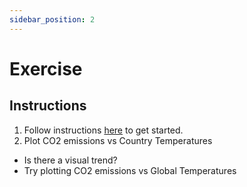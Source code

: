 ```yaml
---
sidebar_position: 2
---
```


# Exercise

## Instructions
1. Follow instructions [here](https://github.com/data-derp/exercise-co2-vs-temperature-visualisation) to get started.
2. Plot CO2 emissions vs Country Temperatures
  * Is there a visual trend?
  * Try plotting CO2 emissions vs Global Temperatures

